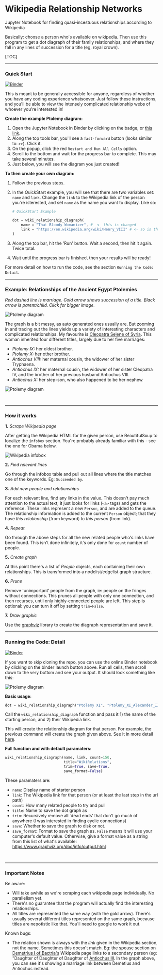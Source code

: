 # Wikipedia Relationship Networks


Jupyter Notebook for finding quasi-incestuous relationships according to Wikipedia

Basically: choose a person who's available on wikipedia. Then use this program to get a dot diagraph of their family relationships, and where they fall in any lines of succession for a title (eg, royal crown).

[TOC]



<hr>


### Quick Start

[![Binder](https://mybinder.org/badge_logo.svg)](https://mybinder.org/v2/gh/HebeHH/WikipediaRelations/main?filepath=WikipediaRelations.ipynb)

This is meant to be generally accessible for anyone, regardless of whether you have any coding experience whatsoever. Just follow these instructions, and you'll be able to view the intensely complicated relationship webs of whoever you're interested in!



**Create the example Ptolemy diagram:**


1. Open the Jupyter Notebook in Binder by clicking on the badge, or [this link](https://mybinder.org/v2/gh/HebeHH/WikipediaRelations/main?filepath=WikipediaRelations.ipynb).
2. Along the top tools bar, you'll see a `fast-forward` button (looks similar to: `>>`). Click it.
3. On the popup, click the red `Restart and Run All Cells` option.
4. Scroll to the bottom and wait for the progress bar to complete. This may take several minutes.
5. Just below, you will see the diagram you just created!



**To then create your own diagram:**

1. Follow the previous steps.

2. In the QuickStart example, you will see that there are two variables set: `name` and `link`. Change the `link` to the Wikipedia link of the person you're isterested, and set `name` as the name you want to display. Like so:

   ```python
   # QuickStart Example 
   
   dot = wiki_relationship_diagraph(
       name = "That Bloody Womanizer", #  <- this is changed
       link = "https://en.wikipedia.org/wiki/Henry_VIII" # <- so is this
   )
   ```

3. Along the top bar, hit the 'Run' button. Wait a second, then hit it again. Twice total.

4. Wait until the progress bar is finished, then your results will be ready!



For more detail on how to run the code, see the  section `Running the Code: Detail`.





<hr>


### Example: Relationships of the Ancient Egypt Ptolemies

_Red dashed line is marriage. Gold arrow shows succession of a title. Black arrow is parent/child. Click for bigger image._

![Ptolemy diagram](./documentation_imgs/Ptolemies.png)



The graph is a bit messy, as auto generated ones usually are. But zooming in and tracing out the lines yields up a variety of interesting characters and complicated relationships. My favourite is [Cleopatra Selene of Syria](https://en.wikipedia.org/wiki/Cleopatra_Selene_of_Syria). This woman inherited four different titles, largely due to her five marriages:

- *Ptolemy IX:* her oldest brother.
- *Ptolemy X:* her other brother.
- *Antiochus VIII:* her maternal cousin, the widower of her sister Tryphaena.
- *Antiochus IX:* her maternal cousin, the widower of her sister Cleopatra IV, and the brother of her previous husband Antiochus VIII.
- *Antiochus X:* her step-son, who also happened to be her nephew.



![Ptolemy diagram](./documentation_imgs/CleopatraSelene.png)





<br>

<hr>




### How it works

**1.** _Scrape Wikipedia page_

After getting the Wikipedia HTML for the given person, use BeautifulSoup to localize the `infobox` section. You're probably already familiar with this - see the one for Obama below.

![Wikipedia infobox](http://thinking.is.ed.ac.uk/wiki-basics/wp-content/uploads/sites/19/2017/12/Obama-infobox.png)

**2.** _Find relevant lines_

Go through the infobox table and pull out all lines where the title matches one of the keywords. Eg: `Succeeded by`.

**3.** _Add new people and relationships_

For each relevant line, find any links in the value. This doesn't pay much attention to the actual text; it just looks for links (`<a>` tags) and gets the reference. These links represent a new `Person`, and are added to the queue. The relationship information is added to the current `Person` object; that they have _this relationship_ (from keyword) to _this person_ (from link).

**4.** _Repeat_

Go through the above steps for all the new related people who's links have been found. This isn't done infinitely, it's only done for `count` number of people.

**5.** _Create graph_

At this point there's a list of _People_ objects, each containing their own relationships. This is transformed into a nodelist/edgelist graph structure. 

**6.** _Prune_

Remove 'unimportant' people from the graph, ie: people on the fringes without connections. This prunes all people with only one connection, and then recurses, until only highly-connected people are left. This step is optional: you can turn it off by setting `trim=False`.

**7.** _Draw graphic_

Use the [graphviz](https://graphviz.readthedocs.io/en/stable/manual.html) library to create the diagraph representation and save it.





<hr>




### Running the Code: Detail

[![Binder](https://mybinder.org/badge_logo.svg)](https://mybinder.org/v2/gh/HebeHH/WikipediaRelations/main?filepath=WikipediaRelations.ipynb)

If you want to skip cloning the repo, you can use the online Binder notebook by clicking on the binder launch button above. Run all cells, then scroll down to the very bottom and see your output. It should look something like this:

![Ptolemy diagram](./documentation_imgs/bindercodeex.png)



**Basic usage:**

```python
dot = wiki_relationship_diagraph("Ptolemy XI", "Ptolemy_XI_Alexander_II")
```
Call the `wiki_relationship_diagraph` function and pass it 1) the name of the starting person, and 2) their Wikipedia link.

This will create the relationship diagram for that person. For example, the previous command will create the graph given above. See it in more detail [here](https://raw.githubusercontent.com/HebeHH/WikipediaRelations/main/Ptolemies.png).




**Full function and with default paramaters:**
```python
wiki_relationship_diagraph(name, link, count=150,
                           title="WikiRelations", 
                           trim=True, save=True, 
                           save_format=False)
```

These paramaters are:
- `name`: Display name of starter person
- `link`: The Wikipedia link for that person (or at least the last step in the url path)
- `count`: How many related people to try and pull
- `title`: Name to save the dot graph as
- `trim`: Recursively remove all 'dead ends' that don't go much of anywhere (I was interested in finding cyclic connections)
- `save`: Whether to save the graph to disk or not.
- `save_format`: Format to save the graph as. `False` means it will use your computer's default value. Otherwise, give a format value as a string from this list of what's available: https://www.graphviz.org/doc/info/output.html



<br>

<hr>


### Important Notes

Be aware:
- Will take awhile as we're scraping each wikipedia page individually. No parallelism yet.
- There's no guarantee that the program will actually find the interesting relationships.
- All titles are represented the same way (with the gold arrow). There's usually several different titles represented on the same graph, because titles are nepotistic like that. You'll need to google to work it out.

Known bugs:
- The relation shown is always with the _link_ given in the Wikipedia section, not the name. Sometimes this doesn't match. Eg: the spouse section on [Demetrius I of Bactria's](https://en.wikipedia.org/wiki/Demetrius_I_of_Bactria) Wikipedia page links to a secondary person (eg: "Daughter of Daughter of Daughter of [Antiochus III](https://en.wikipedia.org/wiki/Antiochus_III_the_Great). In the graph above, you can see it's showing a marriage link between Demetius and Antiochus instead.
